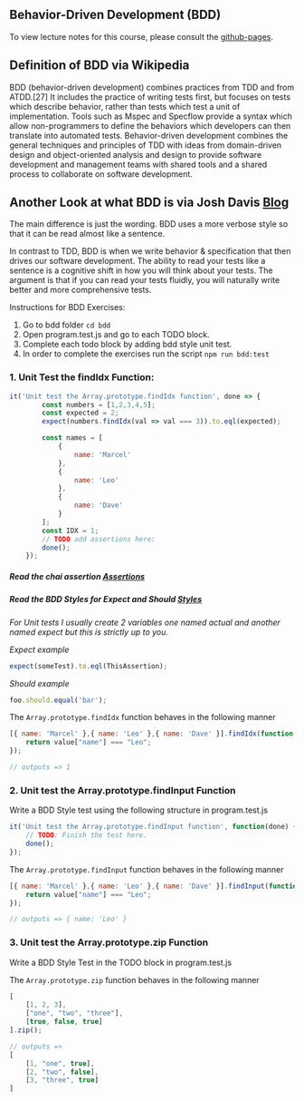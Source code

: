 ## Behavior-Driven Development (BDD)

To view lecture notes for this course, please consult the [github-pages](https://jbelmont.github.io/software-testing).

## Definition of BDD via Wikipedia
BDD (behavior-driven development) combines practices from TDD and from ATDD.[27] It includes the practice of writing tests first, but focuses on tests which describe behavior, rather than tests which test a unit of implementation. Tools such as Mspec and Specflow provide a syntax which allow non-programmers to define the behaviors which developers can then translate into automated tests. Behavior-driven development combines the general techniques and principles of TDD with ideas from domain-driven design and object-oriented analysis and design to provide software development and management teams with shared tools and a shared process to collaborate on software development.

## Another Look at what BDD is via Josh Davis [Blog](http://joshldavis.com/2013/05/27/difference-between-tdd-and-bdd/)
The main difference is just the wording. BDD uses a more verbose style so that it can be read almost like a sentence.

In contrast to TDD, BDD is when we write behavior & specification that then drives our software development.
The ability to read your tests like a sentence is a cognitive shift in how you will think about your tests. The argument is that if you can read your tests fluidly, you will naturally write better and more comprehensive tests.

Instructions for BDD Exercises:
1. Go to bdd folder `cd bdd`
2. Open program.test.js and go to each TODO block.
3. Complete each todo block by adding bdd style unit test.
4. In order to complete the exercises run the script `npm run bdd:test`

### 1. Unit Test the findIdx Function:
```javascript
it('Unit test the Array.prototype.findIdx function', done => {
        const numbers = [1,2,3,4,5];
        const expected = 2;
        expect(numbers.findIdx(val => val === 3)).to.eql(expected);

        const names = [
            {
                name: 'Marcel'
            },
            {
                name: 'Leo'
            },
            {
                name: 'Dave'
            }
        ];
        const IDX = 1;
        // TODO add assertions here:
        done();
    });
```

##### Read the chai assertion [Assertions](http://chaijs.com/api/assert)
##### Read the BDD Styles for Expect and Should [Styles](http://chaijs.com/guide/styles)


*For Unit tests I usually create 2 variables one named actual and another named expect but this is strictly up to you.*

_Expect example_
```javascript
expect(someTest).to.eql(ThisAssertion);
```

_Should example_
```javascript
foo.should.equal('bar');
```

The `Array.prototype.findIdx` function behaves in the following manner
```javascript
[{ name: 'Marcel' },{ name: 'Leo' },{ name: 'Dave' }].findIdx(function(value) {
    return value["name"] === "Leo";
});

// outputs => 1
```

### 2. Unit test the Array.prototype.findInput Function

Write a BDD Style test using the following structure in program.test.js
```javascript
it('Unit test the Array.prototype.findInput function', function(done) {
    // TODO: Finish the test here.
    done();
});
```

The `Array.prototype.findInput` function behaves in the following manner
```javascript
[{ name: 'Marcel' },{ name: 'Leo' },{ name: 'Dave' }].findInput(function(value) {
    return value["name"] === "Leo";
});

// outputs => { name: 'Leo' }
```

### 3. Unit test the Array.prototype.zip Function

Write a BDD Style Test in the TODO block in program.test.js

The `Array.prototype.zip` function behaves in the following manner
```javascript
[
    [1, 2, 3],
    ["one", "two", "three"],
    [true, false, true]
].zip();

// outputs =>
[
    [1, "one", true],
    [2, "two", false],
    [3, "three", true]
]
```
